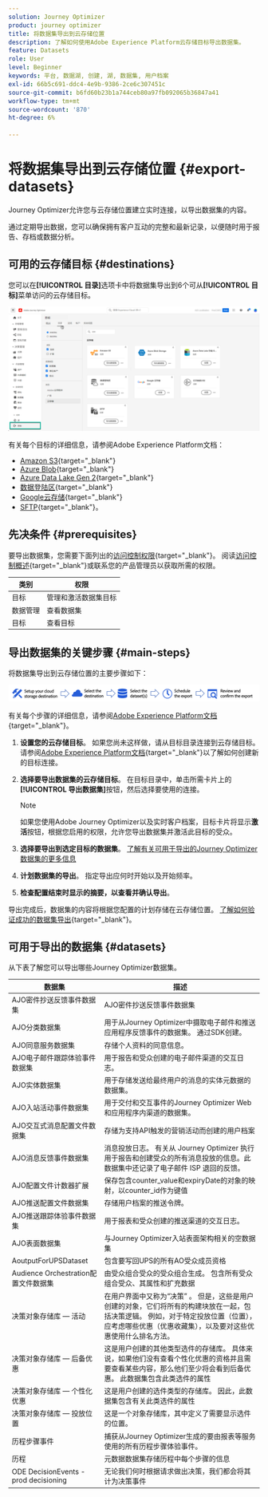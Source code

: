 ```yaml
---
solution: Journey Optimizer
product: journey optimizer
title: 将数据集导出到云存储位置
description: 了解如何使用Adobe Experience Platform云存储目标导出数据集。
feature: Datasets
role: User
level: Beginner
keywords: 平台, 数据湖, 创建, 湖, 数据集, 用户档案
exl-id: 66b5c691-ddc4-4e9b-9386-2ce6c307451c
source-git-commit: b6fd60b23b1a744ceb80a97fb092065b36847a41
workflow-type: tm+mt
source-wordcount: '870'
ht-degree: 6%

---
```


# 将数据集导出到云存储位置 {#export-datasets}

Journey Optimizer允许您与云存储位置建立实时连接，以导出数据集的内容。

通过定期导出数据，您可以确保拥有客户互动的完整和最新记录，以便随时用于报告、存档或数据分析。

## 可用的云存储目标 {#destinations}

您可以在&#x200B;**[!UICONTROL 目录]**&#x200B;选项卡中将数据集导出到6个可从&#x200B;**[!UICONTROL 目标]**&#x200B;菜单访问的云存储目标。

![](assets/dataset-export-setup.png)

有关每个目标的详细信息，请参阅Adobe Experience Platform文档：

* [Amazon S3](https://experienceleague.adobe.com/docs/experience-platform/destinations/catalog/cloud-storage/amazon-s3.html){target="_blank"}
* [Azure Blob](https://experienceleague.adobe.com/docs/experience-platform/destinations/catalog/cloud-storage/azure-blob.html){target="_blank"}
* [Azure Data Lake Gen 2](https://experienceleague.adobe.com/docs/experience-platform/destinations/catalog/cloud-storage/adls-gen2.html){target="_blank"}
* [数据登陆区](https://experienceleague.adobe.com/docs/experience-platform/destinations/catalog/cloud-storage/data-landing-zone.html){target="_blank"}
* [Google云存储](https://experienceleague.adobe.com/docs/experience-platform/destinations/catalog/cloud-storage/google-cloud-storage.html){target="_blank"}
* [SFTP](https://experienceleague.adobe.com/docs/experience-platform/destinations/catalog/cloud-storage/sftp.html){target="_blank"}。


## 先决条件 {#prerequisites}

要导出数据集，您需要下面列出的[访问控制权限](https://experienceleague.adobe.com/docs/experience-platform/access-control/home.html#permissions){target="_blank"}。 阅读[访问控制概述](https://experienceleague.adobe.com/docs/experience-platform/access-control/ui/overview.html){target="_blank"}或联系您的产品管理员以获取所需的权限。

| 类别 | 权限 |
|--|--|
| 目标 | 管理和激活数据集目标 |
| 数据管理 | 查看数据集 |
| 目标 | 查看目标 |

## 导出数据集的关键步骤 {#main-steps}

将数据集导出到云存储位置的主要步骤如下：

![](assets/dataset-export-process.png)

有关每个步骤的详细信息，请参阅[Adobe Experience Platform文档](https://experienceleague.adobe.com/docs/experience-platform/destinations/ui/activate/export-datasets.html){target="_blank"}。

1. **设置您的云存储目标**。 如果您尚未这样做，请从目标目录连接到云存储目标。 请参阅[Adobe Experience Platform文档](https://experienceleague.adobe.com/docs/experience-platform/destinations/ui/connect-destination.html#setup){target="_blank"}以了解如何创建新的目标连接。

   <!--![](assets/dataset-export-setup.png)-->

1. **选择要导出数据集的云存储目标**。 在目标目录中，单击所需卡片上的&#x200B;**[!UICONTROL 导出数据集]**&#x200B;按钮，然后选择要使用的连接。

   <!--![](assets/dataset-export-destination.png)-->

   >[!NOTE]
   >
   >如果您使用Adobe Journey Optimizer以及实时客户档案，目标卡片将显示&#x200B;**激活**&#x200B;按钮，根据您启用的权限，允许您导出数据集并激活此目标的受众。

1. **选择要导出到选定目标的数据集**。 [了解有关可用于导出的Journey Optimizer数据集的更多信息](#datasets)

   <!--![](assets/dataset-export-dataset-selection.png)-->

1. **计划数据集的导出**。 指定导出应何时开始以及开始频率。

   <!--![](assets/dataset-export-schedule.png)-->

1. **检查配置结束时显示的摘要，以查看并确认导出**。

   <!--![](assets/dataset-export-review.png)-->

导出完成后，数据集的内容将根据您配置的计划存储在云存储位置。 [了解如何验证成功的数据集导出](https://experienceleague.adobe.com/docs/experience-platform/destinations/ui/activate/export-datasets.html#verify){target="_blank"}。

## 可用于导出的数据集 {#datasets}

从下表了解您可以导出哪些Journey Optimizer数据集。

| 数据集 | 描述 |
| ------- | ------- | 
| AJO密件抄送反馈事件数据集 | AJO密件抄送反馈事件数据集 |
| AJO分类数据集 | 用于从Journey Optimizer中摄取电子邮件和推送应用程序反馈事件的数据集。 通过SDK创建。 |
| AJO同意服务数据集 | 存储个人资料的同意信息。 |
| AJO电子邮件跟踪体验事件数据集 | 用于报告和受众创建的电子邮件渠道的交互日志。  |
| AJO实体数据集 | 用于存储发送给最终用户的消息的实体元数据的数据集。  |
| AJO入站活动事件数据集 | 用于交付和交互事件的Journey Optimizer Web和应用程序内渠道的数据集。 |
| AJO交互式消息配置文件数据集 | 存储为支持API触发的营销活动而创建的用户档案 |
| AJO消息反馈事件数据集 | 消息投放日志。 有关从 Journey Optimizer 执行用于报告和创建受众的所有消息投放的信息。此数据集中还记录了电子邮件 ISP 退回的反馈。 |
| AJO配置文件计数器扩展 | 保存包含counter_value和expiryDate的对象的映射，以counter_id作为键值 |
| AJO推送配置文件数据集 | 存储用户档案的推送令牌。 |
| AJO推送跟踪体验事件数据集 | 用于报表和受众创建的推送渠道的交互日志。  |
| AJO表面数据集 | 与Journey Optimizer入站表面架构相关的空数据集 |
| AoutputForUPSDataset | 包含要写回UPS的所有AO受众成员资格 |
| Audience Orchestration配置文件数据集 | 由受众组合受众的受众组合生成。 包含所有受众组合受众、其属性和扩充数据 |
| 决策对象存储库 — 活动 | 在用户界面中又称为“决策” 。 但是，这些是用户创建的对象，它们将所有的构建块放在一起，包括决策逻辑。 例如，对于特定投放位置（位置），应考虑哪些优惠（优惠收藏集），以及要对这些优惠使用什么排名方法。 |
| 决策对象存储库 — 后备优惠 | 这是用户创建的其他类型选件的存储库。 具体来说，如果他们没有查看个性化优惠的资格并且需要查看某些内容，那么他们至少将会看到后备优惠。 此数据集包含此类选件的属性 |
| 决策对象存储库 — 个性化优惠 | 这是用户创建的选件类型的存储库。 因此，此数据集包含有关此类选件的属性 |
| 决策对象存储库 — 投放位置 | 这是一个对象存储库，其中定义了需要显示选件的位置。 |
| 历程步骤事件 | 捕获从Journey Optimizer生成的要由报表等服务使用的所有历程步骤体验事件。 |
| 历程 | 元数据数据集存储历程中每个步骤的信息 |
| ODE DecisionEvents - prod decisioning | 无论我们何时根据请求做出决策，我们都会将其计为决策事件 |